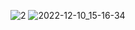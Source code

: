 ![2](https://user-images.githubusercontent.com/102901720/206855478-dabc2078-3d1c-4048-8b8c-40d17cb84e0c.png)
![2022-12-10_15-16-34](https://user-images.githubusercontent.com/102901720/206855482-a95b2fb8-1ef1-4af9-8f7e-c44dfae1a5bb.png)
